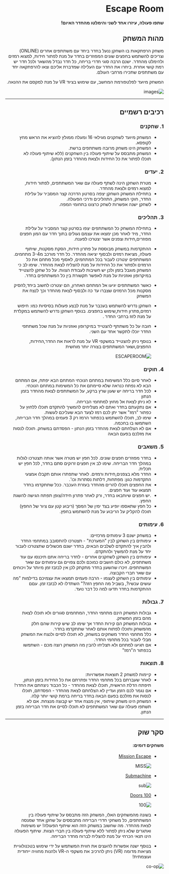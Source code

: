 <div dir='rtl' lang='he'>

# Escape Room

**שתפו פעולה, עיזרו אחד לשני והימלטו מהחדר האיום!**

## מהות המשחק
משחק הרפתקאות בו השחקן ננעל בחדר ביחד עם משתתפים אחרים (ONLINE) וצריכים להשתמש בחפצים שונים המפוזרים בחדר על מנת לפתור חידות, למצוא רמזים ולהימלט מהחדר. ישנם הרבה סוגי חדרי בריחה, כל חדר נבדל מהשאר ולכל חדר יש רמת קושי אחרת. ביחרו את החדר עם העלילה שמדברת אליכם וצאו להרפתקאה יחד עם משתתפים שתכירו מרחבי העולם. 
  
המשחק מיועד לפלטפורמת המחשב, עם שימוש בציוד VR על מנת למקסם את ההנאה.


![images](https://user-images.githubusercontent.com/20986238/138591686-bcec802f-ff43-4624-9580-8a0750de6798.png)

---


## רכיבים רשמיים

### 1. שחקנים

* המשחק מיועד לשחקנים מגילאי 16 ומעלה ממולץ להוציא את הראש מחץ לקופסא.
* המשחק הינו משחק מרובה משתתפים ברשת. 
* המשחק מתבסס על שיתוף פעולה בין השחקנים (ללא שיתוף פעולה לא תוכלו לפתור את כל החידות ולצאת מהחדר בזמן הנתון).
  
### 2. יעדים

* מטרת השחקן הינה לשתף פעולה עם שאר המשתתפים, לפתור חידות, למצוא רמזים ולצאת מהחדר.
* בתחילת המשחק השחקן יצפה בסרטון הדרכה קצר המסביר על עלילת החדר, חוקי המשחק, התהליכים ודרכי הפעולה. 
* לשחקן ישנה אפשרות לשחק כרצונו בתחומי המפה. 

### 3. תהליכים

* בתחילת המשחק כל המשתתפים יצפו בסרטון קצר המסביר על עלילת החדר, מיד לאחר מכן ימצאו את עצמם נעולים בתוך חדר עם המון חפצים מפוזרים,חידות וצפנים אשר יצטרכו לפענח.
* ההתקדמות במשחק מבוססת על פתרון חידות, הסקת מסקנות, שיתוף פעולה, מציאת רמזים ולבסוף יציאה מהחדר. כל חדר מורכב מ3-4 מתחמים. המשתתפים יצטרכו לעבור בכל המתחמים, לאסוף מכל מתחם את כל הרמזים ולפתור את כל החידות על מנת להצליח לצאת מהחדר. שימו לב כי המשחק מוגבל בזמן ולכן יש חשיבות לעבודת הצוות.
   על כל שחקן להצטייד במיקרופון ואוזניות על מנת לאפשר תקשורת בין כל המשתתפים בחדר.
* כאשר המשתתפים יגיעו אל המתחם האחרון, הם יצטרכו לחשוב ביחד,להסיק מסקנות מכל הרמזים שצברו עד כה ולבסוף לצאת מהחדר וכך לנצח את המשחק
  

* השחקן נדרש להשתמש בעכבר על מנת לבצע פעולות בסיסיות כמו: חיפוש רמזים,פתרון חידות,שימוש בחפצים.
בנוסף השחקן נדרש להשתמש במקלדת על מנת לזוז ברחבי החדר .
* חובה על כל משתתף להצטייד במיקרופון ואוזניות על מנת שכל משתתפי החדר יוכלו לתקשר אחד עם השני.
* בנוסף ניתן להצטייד במשקפי VR על מנת לראות את החדר,החידות, החפצים,ושאר המשתתפים בצורה יותר מוחשית
   
  
  ![ESCAPEROOM](https://user-images.githubusercontent.com/20986238/138885702-d2b157a7-fc2a-4830-8adb-cde9a7c0fd4e.png)


### 4. חוקים

* לאחר סיום כלל המשימות במתחם הנוכחי המתחם הבא יפתח, אם המתחם הבא לא נפתח כנראה שלא סיימתם את כל המשימות במתחם הנוכחי.
* לכל חדר בריחה יש שעון שרץ ברקע, על המשתתפים לצאת מהחדר בזמן הנתון
* לא ניתן לצאת אל מחוץ למתחמי הבריחה.
* אם נתקעתם בחדר ואתם לא מצליחים להמשיך להתקדם תוכלו ללחוץ על כפתור "רמז" אשר יתן לכם רמז לצעד הבא שעליכם לעשות.
* שימו לב, תוכלו להשתמש בכפתור הרמז רק 3 פעמים במהלך חדר הבריחה, השתמשו בו בחכמה.
* אם לא הצלחתם לצאת מהחדר בזמן הנתון - הפסדתם במשחק. תוכלו לנסות את מזלכם בפעם הבאה



### 5. משאבים

* בחדר מפוזרים חפצים שונים. לכל חפץ יש מטרה אשר אותה תצטרכו לגלות במהלך חדר הבריחה. שימו לב אין חפצים זרוקים סתם בחדר, לכל חפץ יש תכלית.
* החדר מלא בצפנים,חידות ורמזים. לאחר שתפתרו אותם תקבלו אמצעי התקדמות כגון: מפתחות, דלתות נסתרות וכו'.
* את החפצים תוכלו להרים מהחדר בעזרת העכבר. ככל שתתקדמו בחדר תמצאו עוד ועוד חפצים.
* .יש חפצים שיוחבאו בחדר, ורק לאחר פתרון חידה/צופן תפתח הגישה להשגת החפץ.
* כל חפץ שתאספו יופיע בצד ימין של המסך (ריבוע קטן עם ציור של החפץ) תוכלו להקליק על הריבוע על מנת להשתמש בחפץ.


### 6. עימותים


* במשחק ישנם 3 עימותים מרכזיים:
* עימותים בין השחקן לבין "המערכת" - תצטרכו להתסובב במתחמי החדר ולהבין איך להתקדם לשלבים הבאים, בחדר ישנם מכשולים שתצטרכו לעבור יחד על מנת להמשיך ולהתקדם.
* עימותים בין השחקן לשחקנים אחרים - לחדר בריחה אתם תיכנסו עם עוד משתתפים, לא כולם חושבים כמוכם ולכם צפויים גם עימותים עם שאר המשתתפים. זיכרו שהשעון בחדר מתקתק לכן אין לבזבז זמן מיותר על ויכוחים עם שאר חברי הקבוצה.
* עימותים בין השחקן לעצמו - הרבה פעמים תמצאו את עצמיכם בדילמות "מה עושים עכשיו?, בשביל מה החפץ הזה?" השתדלו לא לבזבז זמן. עםם ההתקדמות בחדר תדעו למה כל דבר נועד.

### 7. גבולות

* גבולות המשחק הינם מתחמי החדר, המתחמים סגורים ולא תוכלו לצאת מהם בזמן המשחק.
* גבולות המשחק הם קירות החדר אך שימו לב שיש קירות שהם חלק מהמשחק ותוכלו לפתוח אותם לאחר שתתקדמו בחדר.
* כלל מתחמי החדר משחקים במשחק, לא תוכלו לסיים ולנצח את המשחק מבלי לעבור בכל מתחמי החדר.
* אם תגיעו למתחם ולא תצליחו להבין מה המשחק רוצה מכם - השתמשו בכפתור ה"רמז"
### 8. תוצאות

* קיימות למשחק 2 תוצאות אפשרויות:
* לאחר שעברתם בכל מתחמי החדר ופתרתם את כל החידות בזמן הנתון, תיפתח הדלת הראשית, תוכלו לצאת מהחדר - כל הכבוד ניצחתם את החדר!
* אם נגמר לכם הזמן ועדיין לא הצלחתם לצאת מהחדר - הפסדתם, תוכלו לנסות את מזלכם בפעם הבאה בחדר בריחה ברמת קושי יותר קלה.
* המשחק הינו משחק שיתופי, אין מנצח אחד יש קבוצה מנצחת. אם לא תשתפו פעולה עם שאר המשתתפים לא תוכלו לסיים את חדר הבריחה בזמן הנתון.
---

## סקר שוק

#### משחקים דומים:

* [Mission Escape](http://games.yo-yoo.co.il/games_play.php?game=4270)

  ![MISS](https://user-images.githubusercontent.com/20986238/138584543-8125fb2a-b0a8-49ce-9eb4-b8913013d2e4.png)

* [Submachine](https://store.steampowered.com/app/1564790/Submachine_Legacy/)

  ![sub](https://user-images.githubusercontent.com/20986238/138584542-39aa8f35-658f-4e39-9bc7-d4632d925ebf.png)

* [100 Doors](https://www.crazygames.com/game/100-doors) 

  ![100](https://user-images.githubusercontent.com/20986238/138584544-08ae9ce6-8c0d-4914-a0e0-e9ab5a5515ea.png)



* בשונה מהמשחקים האלו, המשחק הזה מתבסס על שיתוף פעולה בין המשתתפים, כל משחקי חדרי הבריחה מתבססים על שחקן אחד שמנסה לצאת מהחדר. מה שחשוב במשחק הזה הוא שיתוף הפעולה! יש משימות ואתגרים שלא ניתן לפתור ללא שיתוף פעולה בין חברי הצוות. שיתוף הפעולה הינו תנאי הכרחי על מנת להצליח לברוח מחדר הבריחה.
* בנוסף ישנה אפשרות להעצים את חווית המשתמש על ידי שימוש בטכנולוגיית מציאות מדומה (VR) ניתן להרכיב את משקפי ה-VR ולהנות מחוויה ייחודית ועוצמתית!

![co-op](https://user-images.githubusercontent.com/20986238/138591566-bbdc085a-72ca-43e8-85d3-ca75ef69ca3b.png)



</div>
